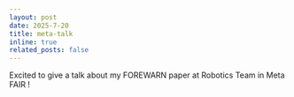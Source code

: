 ```yaml
---
layout: post
date: 2025-7-20
title: meta-talk
inline: true
related_posts: false
---
```


Excited to give a talk about my FOREWARN paper at Robotics Team in Meta FAIR !
